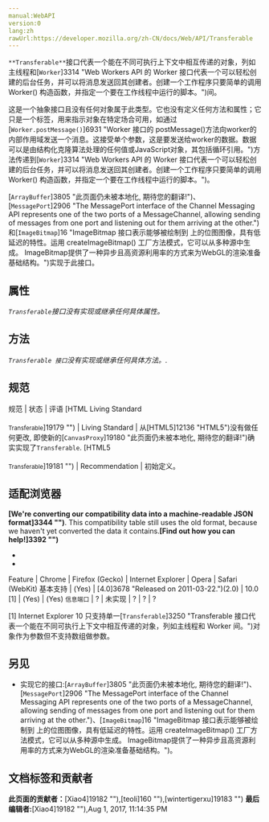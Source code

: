 ```yaml
---
manual:WebAPI
version:0
lang:zh
rawUrl:https://developer.mozilla.org/zh-CN/docs/Web/API/Transferable
---
```






`**Transferable**`接口代表一个能在不同可执行上下文中相互传递的对象，列如主线程和[`Worker`]3314 "Web Workers API 的 Worker 接口代表一个可以轻松创建的后台任务，并可以将消息发送回其创建者。创建一个工作程序只要简单的调用Worker() 构造函数，并指定一个要在工作线程中运行的脚本。")间。



这是一个抽象接口且没有任何对象属于此类型。它也没有定义任何方法和属性；它只是一个标签，用来指示对象在特定场合可用，如通过[`Worker.postMessage()`]6931 "Worker 接口的 postMessage()方法向worker的内部作用域发送一个消息。这接受单个参数，这是要发送给worker的数据。数据可以是由结构化克隆算法处理的任何值或JavaScript对象，其包括循环引用。")方法传递到[`Worker`]3314 "Web Workers API 的 Worker 接口代表一个可以轻松创建的后台任务，并可以将消息发送回其创建者。创建一个工作程序只要简单的调用Worker() 构造函数，并指定一个要在工作线程中运行的脚本。")。



[`ArrayBuffer`]3805 "此页面仍未被本地化, 期待您的翻译!")、[`MessagePort`]2906 "The MessagePort interface of the Channel Messaging API represents one of the two ports of a MessageChannel, allowing sending of messages from one port and listening out for them arriving at the other.")和[`ImageBitmap`]16 "ImageBitmap 接口表示能够被绘制到 <canvas> 上的位图图像，具有低延迟的特性。运用 createImageBitmap() 工厂方法模式，它可以从多种源中生成。 ImageBitmap提供了一种异步且高资源利用率的方式来为WebGL的渲染准备基础结构。")实现于此接口。


## 属性<a name="属性"></a>


<em>`Transferable`</em><em>接口没有实现或继承任何具体属性。</em>


## 方法<a name="方法"></a>


<em>`Transferable 接口`</em><em>没有实现或继承任何具体方法。.</em>


## 规范<a name="规范"></a>
规范 | 状态 | 评语 
[HTML Living Standard<br></br><small>Transferable</small>]19179 "") | Living Standard | 从[HTML5]12136 "HTML5")没有做任何更改, 即使新的[`CanvasProxy`]19180 "此页面仍未被本地化, 期待您的翻译!")确实实现了`Transferable`. 
[HTML5<br></br><small>Transferable</small>]19181 "") | Recommendation | 初始定义。 


## 适配浏览器<a name="适配浏览器"></a>


**[We&#39;re converting our compatibility data into a machine-readable JSON format]3344 "")**. This compatibility table still uses the old format, because we haven&#39;t yet converted the data it contains.**[Find out how you can help!]3392 "")**


* 
* 
Feature | Chrome | Firefox (Gecko) | Internet Explorer | Opera | Safari (WebKit) 
基本支持 | (Yes) | [4.0]3678 "Released on 2011-03-22.")(2.0) | 10.0 [1] | (Yes) | (Yes) 
`信息端口` | ? | 未实现 | ? | ? | ? 






[1] Internet Explorer 10 只支持单一[`Transferable`]3250 "Transferable 接口代表一个能在不同可执行上下文中相互传递的对象，列如主线程和 Worker 间。")对象作为参数但不支持数组做参数。


## 另见<a name="另见"></a>

* 实现它的接口:[`ArrayBuffer`]3805 "此页面仍未被本地化, 期待您的翻译!")、[`MessagePort`]2906 "The MessagePort interface of the Channel Messaging API represents one of the two ports of a MessageChannel, allowing sending of messages from one port and listening out for them arriving at the other.")、[`ImageBitmap`]16 "ImageBitmap 接口表示能够被绘制到 <canvas> 上的位图图像，具有低延迟的特性。运用 createImageBitmap() 工厂方法模式，它可以从多种源中生成。 ImageBitmap提供了一种异步且高资源利用率的方式来为WebGL的渲染准备基础结构。")。



## 文档标签和贡献者
**此页面的贡献者：**[Xiao4]19182 ""),[teoli]160 ""),[wintertigerxu]19183 "")
**最后编辑者:**[Xiao4]19182 ""),<time>Aug 1, 2017, 11:14:35 PM</time>



